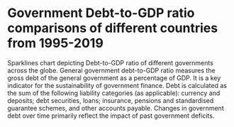 # Government Debt-to-GDP ratio comparisons of different countries from 1995-2019

Sparklines chart depicting Debt-to-GDP ratio of different governments across the globe. General government debt-to-GDP ratio measures the gross debt of the general government as a percentage of GDP. It is a key indicator for the sustainability of government finance. Debt is calculated as the sum of the following liability categories (as applicable): currency and deposits; debt securities, loans; insurance, pensions and standardised guarantee schemes, and other accounts payable. Changes in government debt over time primarily reflect the impact of past government deficits. 


<div class="flourish-embed flourish-chart" data-src="visualisation/11721208"><script src="https://public.flourish.studio/resources/embed.js"></script></div>
